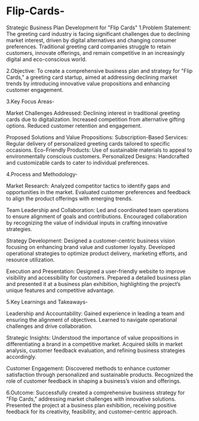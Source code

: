 # Flip-Cards-
Strategic Business Plan Development for "Flip Cards"
1.Problem Statement: The greeting card industry is facing significant challenges due to declining market interest, driven by digital alternatives and changing consumer preferences. Traditional greeting card companies struggle to retain customers, innovate offerings, and remain competitive in an increasingly digital and eco-conscious world.

2.Objective: To create a comprehensive business plan and strategy for "Flip Cards," a greeting card startup, aimed at addressing declining market trends by introducing innovative value propositions and enhancing customer engagement.


3.Key Focus Areas-

Market Challenges Addressed:
Declining interest in traditional greeting cards due to digitalization.
Increased competition from alternative gifting options.
Reduced customer retention and engagement.

Proposed Solutions and Value Propositions:
Subscription-Based Services: Regular delivery of personalized greeting cards tailored to specific occasions.
Eco-Friendly Products: Use of sustainable materials to appeal to environmentally conscious customers.
Personalized Designs: Handcrafted and customizable cards to cater to individual preferences.


4.Process and Methodology-

Market Research:
Analyzed competitor tactics to identify gaps and opportunities in the market.
Evaluated customer preferences and feedback to align the product offerings with emerging trends.

Team Leadership and Collaboration:
Led and coordinated team operations to ensure alignment of goals and contributions.
Encouraged collaboration by recognizing the value of individual inputs in crafting innovative strategies.

Strategy Development:
Designed a customer-centric business vision focusing on enhancing brand value and customer loyalty.
Developed operational strategies to optimize product delivery, marketing efforts, and resource utilization.

Execution and Presentation:
Designed a user-friendly website to improve visibility and accessibility for customers.
Prepared a detailed business plan and presented it at a business plan exhibition, highlighting the project’s unique features and competitive advantage.


5.Key Learnings and Takeaways-

Leadership and Accountability:
Gained experience in leading a team and ensuring the alignment of objectives.
Learned to navigate operational challenges and drive collaboration.

Strategic Insights:
Understood the importance of value propositions in differentiating a brand in a competitive market.
Acquired skills in market analysis, customer feedback evaluation, and refining business strategies accordingly.

Customer Engagement:
Discovered methods to enhance customer satisfaction through personalized and sustainable products.
Recognized the role of customer feedback in shaping a business’s vision and offerings.


6.Outcome:
Successfully created a comprehensive business strategy for "Flip Cards," addressing market challenges with innovative solutions.
Presented the project at a business plan exhibition, receiving positive feedback for its creativity, feasibility, and customer-centric approach.

